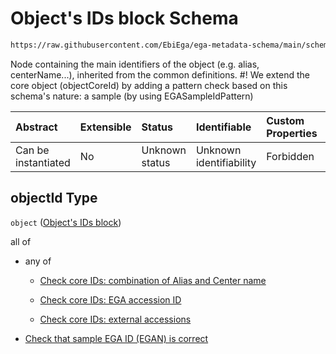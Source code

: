 # Object's IDs block Schema

```txt
https://raw.githubusercontent.com/EbiEga/ega-metadata-schema/main/schemas/EGA.sample.json#/properties/objectId
```

Node containing the main identifiers of the object (e.g. alias, centerName...), inherited from the common definitions. #! We extend the core object (objectCoreId) by adding a pattern check based on this schema's nature: a sample (by using EGASampleIdPattern)

| Abstract            | Extensible | Status         | Identifiable            | Custom Properties | Additional Properties | Access Restrictions | Defined In                                                                   |
| :------------------ | :--------- | :------------- | :---------------------- | :---------------- | :-------------------- | :------------------ | :--------------------------------------------------------------------------- |
| Can be instantiated | No         | Unknown status | Unknown identifiability | Forbidden         | Allowed               | none                | [EGA.sample.json\*](../../../schemas/EGA.sample.json "open original schema") |

## objectId Type

`object` ([Object's IDs block](ega-10-properties-objects-ids-block.md))

all of

*   any of

    *   [Check core IDs: combination of Alias and Center name](ega-4-definitions-core-identifiers-of-an-object-anyof-check-core-ids-combination-of-alias-and-center-name.md "check type definition")

    *   [Check core IDs: EGA accession ID](ega-4-definitions-core-identifiers-of-an-object-anyof-check-core-ids-ega-accession-id.md "check type definition")

    *   [Check core IDs: external accessions](ega-4-definitions-core-identifiers-of-an-object-anyof-check-core-ids-external-accessions.md "check type definition")

*   [Check that sample EGA ID (EGAN) is correct](ega-10-properties-objects-ids-block-allof-check-that-sample-ega-id-egan-is-correct.md "check type definition")
